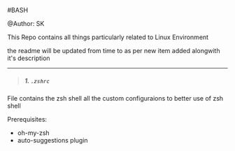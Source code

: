 #BASH

@Author: SK

This Repo contains all things particularly related to Linux Environment


the readme will be updated from time to as per new item added alongwith it's description


___________________________________________

> ##### 1. `.zshrc` 

File contains the zsh shell all the custom configuraions to better use of zsh shell

Prerequisites:
- oh-my-zsh
- auto-suggestions plugin
